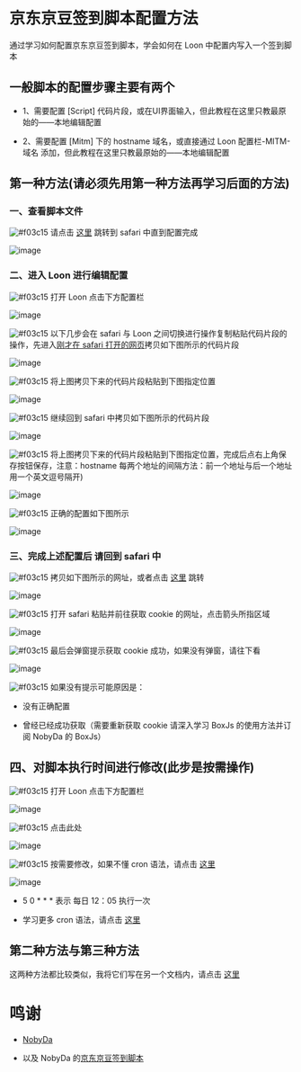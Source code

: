 # 京东京豆签到脚本配置方法

通过学习如何配置京东京豆签到脚本，学会如何在 Loon 中配置内写入一个签到脚本

## 一般脚本的配置步骤主要有两个

- 1、需要配置 [Script] 代码片段，或在UI界面输入，但此教程在这里只教最原始的——本地编辑配置

- 2、需要配置 [Mitm] 下的 hostname 域名，或直接通过 Loon 配置栏-MITM-域名 添加，但此教程在这里只教最原始的——本地编辑配置

## 第一种方法(请必须先用第一种方法再学习后面的方法)

### 一、查看脚本文件

![#f03c15](https://placehold.it/15/f03c15/000000?text=+) 请点击 [这里](https://raw.githubusercontent.com/NobyDa/Script/master/JD-DailyBonus/JD_DailyBonus.js) 跳转到 safari 中直到配置完成

![image](https://raw.githubusercontent.com/chiupam/tutorial-image/master/Loon/JD_DailyBonus_local_1.jpg)

### 二、进入 Loon 进行编辑配置

![#f03c15](https://placehold.it/15/f03c15/000000?text=+) 打开 Loon 点击下方配置栏

![image](https://raw.githubusercontent.com/chiupam/tutorial-image/master/Loon/bianji.jpg)

![#f03c15](https://placehold.it/15/f03c15/000000?text=+) 以下几步会在 safari 与 Loon 之间切换进行操作复制粘贴代码片段的操作，先进入[刚才在 safari 打开的网页](https://raw.githubusercontent.com/NobyDa/Script/master/JD-DailyBonus/JD_DailyBonus.js)拷贝如下图所示的代码片段

![image](https://raw.githubusercontent.com/chiupam/tutorial-image/master/Loon/JD_DailyBonus_script.jpg)

![#f03c15](https://placehold.it/15/f03c15/000000?text=+) 将上图拷贝下来的代码片段粘贴到下图指定位置

![image](https://raw.githubusercontent.com/chiupam/tutorial-image/master/Loon/Script.jpg)

![#f03c15](https://placehold.it/15/f03c15/000000?text=+) 继续回到 safari 中拷贝如下图所示的代码片段

![image](https://raw.githubusercontent.com/chiupam/tutorial-image/master/Loon/JD_DailyBonus_hostname.jpg)

![#f03c15](https://placehold.it/15/f03c15/000000?text=+) 将上图拷贝下来的代码片段粘贴到下图指定位置，完成后点右上角保存按钮保存，注意：hostname 每两个地址的间隔方法：前一个地址与后一个地址用一个英文逗号隔开)

![image](https://raw.githubusercontent.com/chiupam/tutorial-image/master/Loon/hostname.jpg)

![#f03c15](https://placehold.it/15/f03c15/000000?text=+) 正确的配置如下图所示

![image](https://raw.githubusercontent.com/chiupam/tutorial-image/master/Loon/JD_DailyBonus_local_2.jpg)

### 三、完成上述配置后 请回到 safari 中

![#f03c15](https://placehold.it/15/f03c15/000000?text=+) 拷贝如下图所示的网址，或者点击 [这里]() 跳转

![image](https://raw.githubusercontent.com/chiupam/tutorial-image/master/Loon/JD_DailyBonus_local_3.jpg)

![#f03c15](https://placehold.it/15/f03c15/000000?text=+) 打开 safari 粘贴并前往获取 cookie 的网址，点击箭头所指区域

![image](https://raw.githubusercontent.com/chiupam/tutorial-image/master/Loon/JD_DailyBonus_safari_1.jpg)

![#f03c15](https://placehold.it/15/f03c15/000000?text=+) 最后会弹窗提示获取 cookie 成功，如果没有弹窗，请往下看

![image](https://raw.githubusercontent.com/chiupam/tutorial-image/master/Loon/JD_DailyBonus_safari_2.png)

![#f03c15](https://placehold.it/15/f03c15/000000?text=+) 如果没有提示可能原因是：

- 没有正确配置

- 曾经已经成功获取（需要重新获取 cookie 请深入学习 BoxJs 的使用方法并订阅 NobyDa 的 BoxJs）

## 四、对脚本执行时间进行修改(此步是按需操作)

![#f03c15](https://placehold.it/15/f03c15/000000?text=+) 打开 Loon 点击下方配置栏

![image](https://raw.githubusercontent.com/chiupam/tutorial-image/master/Loon/Local_Script.jpg)

![#f03c15](https://placehold.it/15/f03c15/000000?text=+) 点击此处

![image](https://raw.githubusercontent.com/chiupam/tutorial-image/master/Loon/JD_DailyBonus_local_4.jpg)

![#f03c15](https://placehold.it/15/f03c15/000000?text=+) 按需要修改，如果不懂 cron 语法，请点击 [这里](https://tool.lu/crontab/)

![image](https://raw.githubusercontent.com/chiupam/tutorial-image/master/Loon/JD_DailyBonus_local_5.jpg)

- 5 0 * * * 表示 每日 12：05 执行一次

- 学习更多 cron 语法，请点击 [这里](https://tool.lu/crontab/)

## 第二种方法与第三种方法

这两种方法都比较类似，我将它们写在另一个文档内，请点击 [这里](https://github.com/Dadong111/tutorial/blob/master/JD_DailyBonus_2%263.md)

# 鸣谢

- [NobyDa](https://github.com/NobyDa)    

- 以及 NobyDa 的[京东京豆签到脚本](https://github.com/NobyDa/Script/blob/master/JD-DailyBonus/JD_DailyBonus.js)
